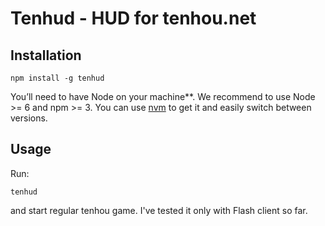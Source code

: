 # Tenhud - HUD for tenhou.net

## Installation

```
npm install -g tenhud
```

You’ll need to have Node on your machine**. We recommend to use Node >= 6 and npm >= 3. You can use [nvm](https://github.com/creationix/nvm#usage) to get it and easily switch between versions.

## Usage
Run:

```
tenhud
```

and start regular tenhou game. I've tested it only with Flash client so far.
